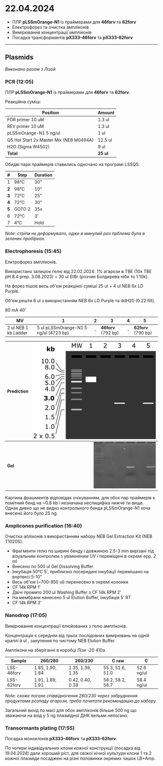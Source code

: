 22.04.2024
========
- ПЛР __pLSSmOrange-N1__ із праймерами для __46forv__ та __62forv__
- Електрофорез та очистка ампліконів
- Вимірювання концентрації ампліконів
- Посадка трансформантів __pX333-46forv__ та __pX333-62forv__

---
## Plasmids
_Виконано разом з Лізой_
### PCR (12:05)
ПЛР __pLSSmOrange-N1__ із праймерами для __46forv__ та __62forv__.

Реакційна суміш:

| Position                                | Amount    |
| --------------------------------------- | --------- |
| FOR primer 10 uM                        | 1.3 ul    |
| REV primer 10 uM                        | 1.3 ul    |
| pLSSmOrange-N1 5 ng/ul                  | 1 ul      |
| Q5 Hot Start 2x Master Mix (NEB M0494A) | 12.5 ul   |
| H2O (Sigma W4502)                       | 9 ul      |
| __Total__                               | __25 ul__ |

Обидві пари праймерів ставились одночано на програмі LSSQ5:

|   #   | Step   | Duration |
| :---: | ------ | -------- |
|   1   | 98°C   | 30"      |
| __2__ | 98°C   | 10"      |
| __3__ | 72°C   | 25"      |
| __4__ | 72°C   | 30"      |
| __5__ | GOTO 2 | 35x      |
|   6   | 72°C   | 3'       |
|   7   | 4°C    | Hold     |

_Note: стріпи не деформувало, одже в минулий раз прблема була в зелених пробірках._

### Electrophoresis (15:45)
Елктрофорез ампліконів.

Використано залишок гелю від 22.02.2024: 1% агарози в TBE (10x TBE pH 8.4 prep. 3.08.2023) + 30 ul EtBr (розчин Болдирева ніби то 1:10k).

На форез пішов весь об'єм реакціної суміші 25 ul + 4 ul NEB 6x LD Purple.

Об'єм решти 6 ul з використанням NEB 6x LD Purple та ddH20 (0.22 filt). 

80 mA 40'

|MV|1|2|3|4|5|
|-|-|-|-|-|-|
|2 ul NEB 1 kb Ladder|5 ul  pLSSmOrange-N1 5 ng/ul (4723 bp)|-|__46forv__ (792 bp)|-|__62forv__ (790 bp)|

| Prediction |  <img src="pic/24_04_22_1.png" style="zoom:80%;" /> |
| ---------- | --------------------------------------------------: |
| __Gel__    | <img src="pic/24_04_22_0.jpeg" style="zoom:20%;" /> |

Картина фрашментів відповідає очікуванням, для обох пар праймерів є помітний бенд на ~0.8 kb і незначана неспицифіка нижче ти вище. Однак дивно що не видно контрольного бенда pLSSmOrange-N1 хоча внесено його було 25 ng.

### Amplicones purification (16:40)
Очистка апліконів з використанням набору NEB Gel Extraction Kit (NEB T1020S).

- Фрагменти гелю по ширині бенду і довжиною 2.5-3 mm вирізані під візуальним контролем з увімкненим UV і переміщені в окремі epp. 2 ml
- Внесено по 500 ul Gel Dissolving Buffer
- Інкубація 50°C 5', приблизно посередині інкубації перемішано на вортексі 5-10"
- Весь об'єм (~700-850 ul) перенесено в окремі колонки
- CF 14k RPM 1'
- Двічі промито 200 ul Washing Buffer з CF 14k RPM 2'
- На мембрани нанесено 5 ul Elution Buffer, інкубація 5' RT
- CF 14k RPM 3'

### Nanodrop (17:05)
Вимірювання концентрації елюйованих з гелю ампліконів.

Концентрація є середнім від трьох послідовних вимірювань на одній краплі й ul , занулення по чистому NEB Elution Buffer.

Амплікони на зберіганні в коробці Лізи -20 410a.

|Sample|260/280|260/230|C raw|C|
|-|-|-|-|-|
|LSS-46forv|1.85, 1.90, 1.84|1.35, 1.39, 1.35|55.3, 51.6, 51.0| 52.6 ng/ul |
| LSS-62forv |1.91, 1.89, 1.91|0.42, 0.40, 0.39|58.2, 58.2, 58.7| 58.4 ng/ul |

_Note: схоже погане співвідногення 260/230 через забруднення продуктами розпаду агарози, треба почитати рекомендацію до набору._

Загальний вихід по масі для обох ампліконів більше 500 ng що зважаючи на вхід у 5 ng плазмідної ДНК вельми непогано.

### Transormants plating (17:55)
Посадка моноклонів __pX333-46forv__ та __pX333-62forv__.

По чотири індивідуальних клони кожної конструкції (посадка від 19.04.2024) дали хороший ріст, для свіжої нічної культури клони 1 та 2 кожної плазміди посаджені на різні половинки окремих чашок LB+Amp.
